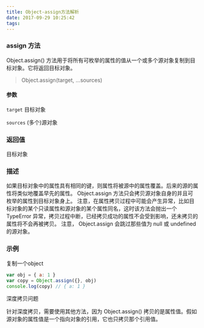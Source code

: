 ```yaml
---
title: Object-assign方法解析
date: 2017-09-29 10:25:42
tags:
---
```


### assign 方法

Object.assign() 方法用于将所有可枚举的属性的值从一个或多个源对象复制到目标对象。它将返回目标对象。

> Object.assign(target, ...sources)

#### 参数

`target`
目标对象

`sources`
(多个)源对象

### 返回值
目标对象

### 描述

如果目标对象中的属性具有相同的键，则属性将被源中的属性覆盖。后来的源的属性将类似地覆盖早先的属性。
Object.assign 方法只会拷贝源对象自身的并且可枚举的属性到目标对象身上。
注意，在属性拷贝过程中可能会产生异常，比如目标对象的某个只读属性和源对象的某个属性同名，这时该方法会抛出一个 TypeError 异常，拷贝过程中断，已经拷贝成功的属性不会受到影响，还未拷贝的属性将不会再被拷贝。
注意， Object.assign 会跳过那些值为 null 或 undefined 的源对象。

### 示例

复制一个object

``` javascript
var obj = { a: 1 }
var copy = Object.assign({}, obj)
console.log(copy) // { a: 1 }
```

深度拷贝问题

针对深度拷贝，需要使用其他方法，因为 Object.assign() 拷贝的是属性值。假如源对象的属性值是一个指向对象的引用，它也只拷贝那个引用值。
